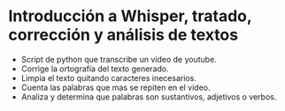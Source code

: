 # Introducción a Whisper, tratado, corrección y análisis de textos
* Script de python que transcribe un video de youtube.
* Corrige la ortografía del texto generado.
* Limpia el texto quitando caracteres inecesarios.
* Cuenta las palabras que mas se repiten en el video.
* Analiza y determina que palabras son sustantivos, adjetivos o verbos.
